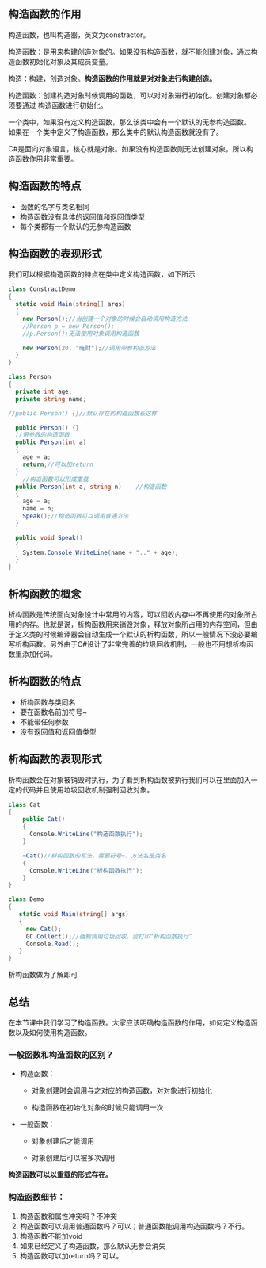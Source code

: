 ## 构造函数的作用

构造函数，也叫构造器，英文为constractor。

构造函数：是用来构建创造对象的。如果没有构造函数，就不能创建对象，通过构造函数初始化对象及其成员变量。

构造：构建，创造对象。**构造函数的作用就是对对象进行构建创造。**

构造函数：创建构造对象时候调用的函数，可以对对象进行初始化。创建对象都必须要通过
构造函数进行初始化。

一个类中，如果没有定义构造函数，那么该类中会有一个默认的无参构造函数。
如果在一个类中定义了构造函数，那么类中的默认构造函数就没有了。

C#是面向对象语言，核心就是对象。如果没有构造函数则无法创建对象，所以构造函数作用非常重要。

## 构造函数的特点

* 函数的名字与类名相同
* 构造函数没有具体的返回值和返回值类型
* 每个类都有一个默认的无参构造函数
## 构造函数的表现形式

我们可以根据构造函数的特点在类中定义构造函数，如下所示
```C#
class ConstractDemo
{
  static void Main(string[] args)
  {
    new Person();//当创建一个对象的时候会自动调用构造方法
    //Person p = new Person();
    //p.Person();无法使用对象调用构造函数

    new Person(20, "旺财");//调用带参构造方法
  }
}

class Person
{
  private int age;
  private string name;

//public Person() {}//默认存在的构造函数长这样

  public Person() {}
  //带参数的构造函数
  public Person(int a)
  {
    age = a;
    return;//可以加return
  }
	//构造函数可以形成重载
  public Person(int a, string n)	//构造函数
  {
    age = a;
    name = n;
    Speak();//构造函数可以调用普通方法
  }

  public void Speak()
  {
    System.Console.WriteLine(name + ".." + age);	
  }	
}
```
## 析构函数的概念

析构函数是传统面向对象设计中常用的内容，可以回收内存中不再使用的对象所占用的内存。也就是说，析构函数用来销毁对象，释放对象所占用的内存空间，但由于定义类的时候编译器会自动生成一个默认的析构函数，所以一般情况下没必要编写析构函数。另外由于C#设计了非常完善的垃圾回收机制，一般也不用想析构函数里添加代码。

## 析构函数的特点

* 析构函数与类同名
* 要在函数名前加符号~
* 不能带任何参数
* 没有返回值和返回值类型
## 析构函数的表现形式

析构函数会在对象被销毁时执行，为了看到析构函数被执行我们可以在里面加入一定的代码并且使用垃圾回收机制强制回收对象。
```C#
class Cat
{
    public Cat()
    {
      Console.WriteLine("构造函数执行");
    }

    ~Cat()//析构函数的写法，需要符号~，方法名是类名
    {
      Console.WriteLine("析构函数执行");
    }
}

class Demo
{
   static void Main(string[] args)
   {
     new Cat();
     GC.Collect();//强制调用垃圾回收，会打印“析构函数执行”
     Console.Read();
   }
}

```
析构函数做为了解即可

## 总结

在本节课中我们学习了构造函数。大家应该明确构造函数的作用，如何定义构造函数以及如何使用构造函数。

### 一般函数和构造函数的区别？
* 构造函数：
    * 对象创建时会调用与之对应的构造函数，对对象进行初始化
		
    * 构造函数在初始化对象的时候只能调用一次
* 一般函数：
    * 对象创建后才能调用
		
    * 对象创建后可以被多次调用
    
**构造函数可以以重载的形式存在。**

### 构造函数细节：
1. 构造函数和属性冲突吗？不冲突
1. 构造函数可以调用普通函数吗？可以；普通函数能调用构造函数吗？不行。
1. 构造函数不能加void
1. 如果已经定义了构造函数，那么默认无参会消失
1. 构造函数可以加return吗？可以。    
    
    
